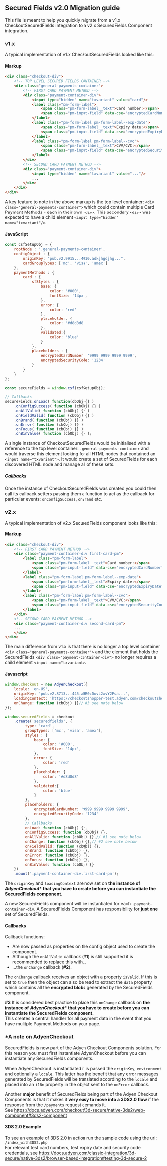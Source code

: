## Secured Fields v2.0 Migration guide

This file is meant to help you quickly migrate from a v1.x CheckoutSecuredFields integration 
to a v2.x SecuredFields Component integration.

### v1.x

A typical implementation of v1.x CheckoutSecuredFields looked like this:

#### Markup
```html
<div class="checkout-div">
    <!-- TOP LEVEL SECURED FIELDS CONTAINER -->
    <div class="general-payments-container">
        <!-- FIRST CARD PAYMENT METHOD -->
        <div class="payment-container-div">
            <input type="hidden" name="txvariant" value="card"/>
            <label class="pm-form-label">
                <span class="pm-form-label__text">Card number:</span>
                <span class="pm-input-field" data-cse="encryptedCardNumber"></span>
            </label>
            <label class="pm-form-label pm-form-label--exp-date">
                <span class="pm-form-label__text">Expiry date:</span>
                <span class="pm-input-field" data-cse="encryptedExpiryDate"></span>
            </label>
            <label class="pm-form-label pm-form-label--cvc">
                <span class="pm-form-label__text">CVV/CVC:</span>
                <span class="pm-input-field" data-cse="encryptedSecurityCode"></span>
            </label>
        </div>
        <!-- SECOND CARD PAYMENT METHOD -->
        <div class="payment-container-div">
            <input type="hidden" name="txvariant" value="..."/>
            ...
        </div>
    </div>
</div>
```

A key feature to note in the above markup is the top level container: `<div class="general-payments-container">` 
which could contain multiple Card Payment Methods - each in their own `<div>`.
This secondary `<div>` was expected to have a child element ```<input type="hidden" name="txvariant"/>```.

#### JavaScript
```javascript
const csfSetupObj = {
    rootNode : '.general-payments-container',
    configObject : {
        originKey: "pub.v2.9915...4010.adkjhgdjhg...",
        cardGroupTypes: ['mc', 'visa', 'amex']
    },
    paymentMethods : {
        card : {
            sfStyles : {
                base: {
                    color: '#000',
                    fontSize: '14px',
                },
                error: {
                    color: 'red'
                },
                placeholder: {
                    color: '#d8d8d8'
                },
                validated:{
                    color: 'blue'
                }
            },
            placeholders : {
                encryptedCardNumber: '9999 9999 9999 9999',
                encryptedSecurityCode: '1234'
            }
        }
    }
};

const secureFields = window.csf(csfSetupObj);

// Callbacks
secureFields.onLoad( function(cbObj){} )
    .onConfigSuccess( function (cbObj) {} )
    .onAllValid( function (cbObj) {} )
    .onFieldValid( function (cbObj) {} )
    .onBrand( function (cbObj) {} )
    .onError( function (cbObj) {} )
    .onFocus( function (cbObj) {} )
    .onBinValue( function (cbObj) {} );
```

A single instance of CheckoutSecuredFields would be initialised with a reference to the top level container: `.general-payments-container`
and would traverse this element looking for all HTML nodes that contained an `<input name="txvariant">`.
It would create a set of SecuredFields for each discovered HTML node and manage all of these sets.

##### Callbacks
Once the instance of CheckoutSecuredFields was created you could then call its callback setters
passing them a function to act as the callback for particular events: `onConfigSuccess`, `onBrand` etc.

### v2.x

A typical implementation of v2.x SecuredFields component looks like this:

#### Markup
```html
<div class="checkout-div">
    <!-- FIRST CARD PAYMENT METHOD -->
    <div class="payment-container-div first-card-pm">
        <label class="pm-form-label">
            <span class="pm-form-label__text">Card number:</span>
            <span class="pm-input-field" data-cse="encryptedCardNumber"></span>
        </label>
        <label class="pm-form-label pm-form-label--exp-date">
            <span class="pm-form-label__text">Expiry date:</span>
            <span class="pm-input-field" data-cse="encryptedExpiryDate"></span>
        </label>
        <label class="pm-form-label pm-form-label--cvc">
            <span class="pm-form-label__text">CVV/CVC:</span>
            <span class="pm-input-field" data-cse="encryptedSecurityCode"></span>
        </label>
    </div>
    <!-- SECOND CARD PAYMENT METHOD -->
    <div class="payment-container-div second-card-pm">
    ...
    </div>
</div>
```
The main difference from v1.x is that there is no longer a top level container `<div class="general-payments-container">` 
and the element that holds the SecuredFields `<div class="payment-container-div">` no longer requires a child element `<input name="txvariant>`.


#### Javascript
```javascript
window.checkout = new AdyenCheckout({
    locale: 'en-US',
    originKey: 'pub.v2.8713...445.aHR0cDovL2xvY2Fsa...',
    loadingContext: 'https://checkoutshopper-test.adyen.com/checkoutshopper/',
    onChange: function (cbObj) {}// #3 see note below
});

window.securedFields = checkout
    .create('securedfields', {
         type: 'card',
         groupTypes: ['mc', 'visa', 'amex'],
         styles : {
             base: {
                 color: '#000',
                 fontSize: '14px',
             },
             error: {
                 color: 'red'
             },
             placeholder: {
                 color: '#d8d8d8'
             },
             validated:{
                 color: 'blue'
             }
         },
         placeholders: {
             encryptedCardNumber: '9999 9999 9999 9999',
             encryptedSecurityCode: '1234'
         },
         // Callbacks
         onLoad: function (cbObj) {},
         onConfigSuccess: function (cbObj) {},
         onAllValid: function (cbObj) {},// #1 see note below
         onChange: function (cbObj) {},// #2 see note below
         onFieldValid: function (cbObj) {},
         onBrand: function (cbObj) {},
         onError: function (cbObj) {},
         onFocus: function (cbObj) {},
         onBinValue: function (cbObj) {}
    })
    .mount('.payment-container-div.first-card-pm');
```
The `originKey` and `loadingContext` are now set on **the instance of** ***AdyenCheckout**** **that you have to create before you can instantiate the SecuredFields component.**

A new SecuredFields component
will be instantiated for each `.payment-container-div`. 
A SecuredFields Component has responsibility for **just one** set of SecuredFields.

#### Callbacks ###
Callback functions:
- Are now passed as properties on the config object used to create the component.
- Although the `onAllValid` callback (**\#1**) is still supported it is recommended to replace this with...
- ...the `onChange` callback (**\#2**).

The `onChange` callback receives an object with a property `isValid`. If this is set to `true` then the object can also be read to extract the `data`
property which contains all the **encrypted blobs** generated by the SecuredFields component.

**\#3** It is considered best practice to place this `onChange` callback 
on **the instance of** ***AdyenCheckout**** **that you have to create before you can instantiate the SecuredFields component.**<br/>
This creates a central handler for all payment data in the event that you have mulitple Payment Methods on your page.

### *A note on AdyenCheckout

SecuredFields is now part of the Adyen Checkout Components solution. For this reason you must first instantiate AdyenCheckout before you
can instantiate any SecuredFields components.<br/>
<br /> When AdyenCheckout is instantiated it is passed the `originKey`, `environment` and optionally a `locale`. 
This latter has the benefit that any error messages generated by SecuredFields will be translated according to the `locale` and placed
into an `i18n` property in the object sent to the `onError` callback.

Another **major** benefit of SecuredFields being part of the Adyen Checkout Components is that it makes it **very easy to move into a 3DS2.0 flow** if the
response from the `/payments` request demands it.<br/>
See https://docs.adyen.com/checkout/3d-secure/native-3ds2/web-component#3ds2-component


#### 3DS 2.0 Example
To see an example of 3DS 2.0 in action run the sample code using the url: `/index_with3DS2.php`<br/>
For relevant test card numbers, test expiry date and security code credentials, see https://docs.adyen.com/classic-integration/3d-secure/native-3ds2/browser-based-integration#testing-3d-secure-2